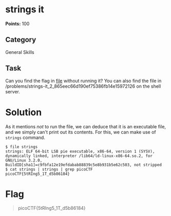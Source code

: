 # strings it
**Points:** 100

## Category
General Skills

## Task
Can you find the flag in [file](https://2019shell1.picoctf.com/static/762b9a36a6da791e3f61713fcfaf1721/strings) without running it? You can also find the file in /problems/strings-it_2_865eec66d190ef75386fb14e15972126 on the shell server.

# Solution
As it mentions _not_ to run the file, we can deduce that it is an executable file, and we simply can't print out its contents. For this, we can make use of ```strings``` command.

```console
$ file strings
strings: ELF 64-bit LSB pie executable, x86-64, version 1 (SYSV), dynamically linked, interpreter /lib64/ld-linux-x86-64.so.2, for GNU/Linux 3.2.0, BuildID[sha1]=c9fbfa12e19efdabab88839c5e8b931b5e62c503, not stripped
$ cat strings | strings | grep picoCTF
picoCTF{5tRIng5_1T_d5b86184}
```

# Flag
> picoCTF{5tRIng5_1T_d5b86184}
